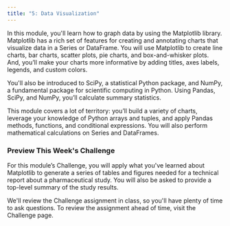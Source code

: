```yaml
---
title: "5: Data Visualization"
---
```

<img style="display: none;" src="https://static.bc-edx.com/data/dl-1-2/m5/lms/img/banner.jpg" alt="lesson banner" />

In this module, you'll learn how to graph data by using the Matplotlib library. Matplotlib has a rich set of features for creating and annotating charts that visualize data in a Series or DataFrame. You will use Matplotlib to create line charts, bar charts, scatter plots, pie charts, and box-and-whisker plots. And, you’ll make your charts more informative by adding titles, axes labels, legends, and custom colors.

You'll also be introduced to SciPy, a statistical Python package, and NumPy, a fundamental package for scientific computing in Python. Using Pandas, SciPy, and NumPy, you’ll calculate summary statistics.

This module covers a lot of territory: you’ll build a variety of charts, leverage your knowledge of Python arrays and tuples, and apply Pandas methods, functions, and conditional expressions. You will also perform mathematical calculations on Series and DataFrames.

### Preview This Week's Challenge

For this module’s Challenge, you will apply what you've learned about Matplotlib to generate a series of tables and figures needed for a technical report about a pharmaceutical study. You will also be asked to provide a top-level summary of the study results.

We'll review the Challenge assignment in class, so you'll have plenty of time to ask questions. To review the assignment ahead of time, visit the Challenge page.
